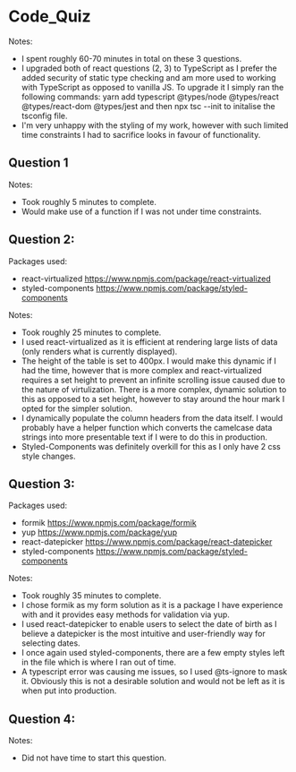 # Code_Quiz
Notes:
- I spent roughly 60-70 minutes in total on these 3 questions.
- I upgraded both of react questions (2, 3) to TypeScript as I prefer the added security of static type checking and am more used to working with TypeScript as opposed to vanilla JS. To upgrade it I simply ran the following commands: yarn add typescript @types/node @types/react @types/react-dom @types/jest and then npx tsc --init to initalise the tsconfig file.
- I'm very unhappy with the styling of my work, however with such limited time constraints I had to sacrifice looks in favour of functionality. 

## Question 1
Notes:
- Took roughly 5 minutes to complete.
- Would make use of a function if I was not under time constraints.

## Question 2:
Packages used:
- react-virtualized https://www.npmjs.com/package/react-virtualized
- styled-components https://www.npmjs.com/package/styled-components

Notes:
- Took roughly 25 minutes to complete.
- I used react-virtualized as it is efficient at rendering large lists of data (only renders what is currently displayed).
- The height of the table is set to 400px. I would make this dynamic if I had the time, however that is more complex and react-virtualized requires a set height to prevent an infinite scrolling issue caused due to the nature of virtulization. There is a more complex, dynamic solution to this as opposed to a set height, however to stay around the hour mark I opted for the simpler solution.
- I dynamically populate the column headers from the data itself. I would probably have a helper function which converts the camelcase data strings into more presentable text if I were to do this in production.
- Styled-Components was definitely overkill for this as I only have 2 css style changes.

## Question 3:
Packages used:
- formik https://www.npmjs.com/package/formik
- yup https://www.npmjs.com/package/yup
- react-datepicker https://www.npmjs.com/package/react-datepicker
- styled-components https://www.npmjs.com/package/styled-components

Notes:
- Took roughly 35 minutes to complete.
- I chose formik as my form solution as it is a package I have experience with and it provides easy methods for validation via yup.
- I used react-datepicker to enable users to select the date of birth as I believe a datepicker is the most intuitive and user-friendly way for selecting dates.
- I once again used styled-components, there are a few empty styles left in the file which is where I ran out of time.
- A typescript error was causing me issues, so I used @ts-ignore to mask it. Obviously this is not a desirable solution and would not be left as it is when put into production.

## Question 4:
Notes:
- Did not have time to start this question.

